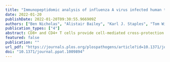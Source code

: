 ```yaml
---
title: "Immunopeptidomic analysis of influenza A virus infected human tissues identifies internal proteins as a rich source of HLA ligands"
date: 2022-01-20
publishDate: 2022-01-20T09:30:55.966909Z
authors: ["Ben Nicholas", "Alistair Bailey", "Karl J. Staples", "Tom Wilkinson", "Tim Elliott", "Paul Skipp"]
publication_types: ["4"]
abstract: CD8+ and CD4+ T cells provide cell-mediated cross-protection against multiple influenza strains by recognising epitopes bound as peptides to human leukocyte antigen (HLA) class I and -II molecules respectively. Two challenges in identifying the immunodominant epitopes needed to generate a universal T cell influenza vaccine are: A lack of cell models susceptible to influenza infection which present population-prevalent HLA allotypes, and an absence of a reliable in-vitro method of identifying class II HLA peptides. Here we present a mass spectrometry-based proteomics strategy for identifying viral peptides derived from the A/H3N2/X31 and A/H3N2/Wisconsin/67/2005 strains of influenza. We compared the HLA-I and -II immunopeptidomes presented by ex-vivo influenza challenged human lung tissues. We then compared these with directly infected immortalised macrophage-like cell line (THP1) and primary dendritic cells fed apoptotic influenza-infected respiratory epithelial cells. In each of the three experimental conditions we identified novel influenza class I and II HLA peptides with motifs specific for the host allotype. Ex-vivo infected lung tissues yielded few class-II HLA peptides despite significant numbers of alveolar macrophages, including directly infected ones, present within the tissues. THP1 cells presented HLA-I viral peptides derived predominantly from internal proteins. Primary dendritic cells presented predominantly viral envelope-derived HLA class II peptides following phagocytosis of apoptotic infected cells. The most frequent viral source protein for HLA-I and -II was matrix 1 protein (M1). This work confirms that internal influenza proteins, particularly M1, are a rich source of CD4+ and CD8+ T cell epitopes. Moreover, we demonstrate the utility of two ex-vivo fully human infection models which enable direct HLA-I and -II immunopeptide identification without significant viral tropism limitations. Application of this epitope discovery strategy in a clinical setting will provide more certainty in rational vaccine design against influenza and other emergent viruses."
featured: false
publication: ""
url_pdf: "https://journals.plos.org/plospathogens/article?id=10.1371/journal.ppat.1009894"
doi: "10.1371/journal.ppat.1009894"
---
```


